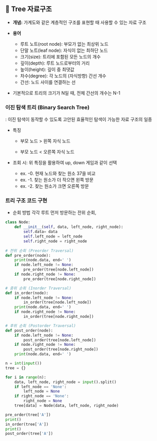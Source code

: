 ## 🌳 Tree 자료구조

- **개념:** 가계도와 같은 계층적인 구조를 표현할 때 사용할 수 있는 자료 구조

- **용어**

  - 루트 노트(root node): 부모가 없는 최상위 노드
  - 단말 노트(leaf node): 자식이 없는 최하단 노드
  - 크기(size): 트리에 포함된 모든 노드의 개수
  - 깊이(depth): 루트 노드로부터의 거리
  - 높이(height): 깊이 중 최댓값
  - 차수(degree): 각 노드의 (자식방향) 간선 개수
  - 간선: 노드 사이를 연결하는 선

  

- 기본적으로 트리의 크기가 N일 때, 전체 간선의 개수는 N-1



### 이진 탐색 트리 (Binary Search Tree)

: 이진 탐색이 동작할 수 있도록 고안된 효율적인 탐색이 가능한 자료 구조의 일종

- 특징

  - 부모 노드 > 왼쪽 자식 노드

  - 부모 노드 < 오른쪽 자식 노드

    

- 조회 시: 위 특징을 활용하여 up, down 게임과 같이 선택

  - ex. -0. 현재 노드와 찾는 원소 37을 비교
  - ex. -1. 찾는 원소가 더 작으면 왼쪽 방문
  - ex. -2. 찾는 원소가 크면 오른쪽 방문



### 트리 구조 코드 구현

- 순회 방법 각각 루트 먼저 방문하는 전위 순회,

```python
class Node:
    def __init__(self, data, left_node, right_node):
        self.data= data
        self.left_node = left_node
        self.right_node = right_node
    
# 전위 순회 (Preorder Traversal)
def pre_order(node):
    print(node.data, end=' ')
    if node.left_node != None:
        pre_order(tree[node.left_node])
    if node.right_node != None:
        pre_order(tree[node.right_node])

# 중위 순회 (Inorder Traversal)
def in_order(node):
    if node.left_node != None:
        in_order(tree[node.left_node])
    print(node.data, end=' ')
    if node.right_node != None:
        in_order(tree[node.right_node])

# 후위 순회 (Postorder Traversal)
def post_order(node):
    if node.left_node != None:
        post_order(tree[node.left_node])
    if node.right_node != None:
        post_order(tree[node.right_node])
    print(node.data, end=' ')

n = int(input())
tree = {}

for i in range(n):
    data, left_node, right_node = input().split()
    if left_node == 'None':
        left_node = None
    if right_node == 'None':
        right_node = None
    tree[data] = Node(data, left_node, right_node)

pre_order(tree['A'])
print()
in_order(tree['A'])
print()
post_order(tree['A'])

```







